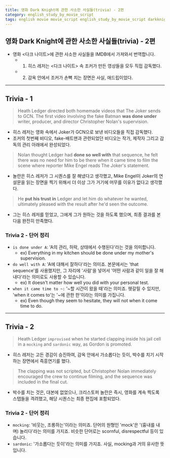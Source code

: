 ```yaml
---
title: 영화 Dark Knight에 관한 사소한 사실들(trivia) - 2편
category: english_study_by_movie_script
tags: english movie movie_script english_study_by_movie_script darkknight
---
```


## 영화 Dark Knight에 관한 사소한 사실들(trivia) - 2편

- 영화 <다크 나이트>에 관한 사소한 사실들을 IMDB에서 가져와서 번역합니다. 
  - 1) 히스 레저는 <다크 나이트> 속 조커가 만든 영상들을 모두 직접 감독했다. 
  - 2) 감옥 안에서 조커가 손뼉 치는 장면은 사실, 애드립이었다. 

---

## Trivia - 1

> Heath Ledger directed both homemade videos that The Joker sends to GCN. The first video involving the fake Batman **was done under** writer, producer, and director Christopher Nolan's supervision. 

- 히스 레저는 영화 속에서 Joker가 GCN으로 보낸 비디오들을 직접 감독했다. 
- 조커의 첫번째 비디오, fake-배트맨과 관련되었던 비디오는 작가, 제작자 그리고 감독의 관리 아래에서 완성되었다.

> Nolan thought Ledger had **done so well with** that sequence, he felt there was no need for him to be there when it came time to film the scene where reporter Mike Engel reads The Joker's statement. 

- 놀란은 히스 레저가 그 시퀀스를 잘 해냈다고 생각했고, Mike Engel이 Joker의 연설문을 읽는 장면을 찍기 위해서 더 이상 그가 거기에 머무를 이유가 없다고 생각했다.

> He **put his trust in** Ledger and let him do whatever he wanted, ultimately pleased with the result after he'd seen the outcome.

- 그는 히스 레저를 믿었고, 그에게 그가 원하는 것을 하도록 했으며, 최종 결과를 본 다음 완전히 만족했다. 

### Trivia 2 - 단어 정리

- `is done under A`: 'A의 관리, 허락, 상태에서 수행된다'라는 것을 의미합니다.
  - ex) Everything in my kitchen should be done under my mother's supervision.
- `do well with A`: 'A에 대해서 잘하다'라는 의미죠. 본문에서는 'that sequence'를 사용했지만, 그 자리에 '사람'을 넣어서 '어떤 사람과 같이 일을 잘 해내다'라는 의미로도 사용할 수 있습니다.
  - ex) It doesn't matter how well you did with your personal test. 
- `when it came time to ~:` '~할 시간이 왔을 때'라는 의미죠. 헷갈릴 수 있지만, 'when it comes to'는 '~에 관한 한'이라는 의미를 가집니다.
  - ex) Even though they seem to hesitate, they will not when it come time to do. 

---

## Trivia - 2

> Heath Ledger `improvised` when he started clapping inside his jail cell in a `mocking` and `sardonic` way, as Gordon is promoted. 

- 히스 레저는 고든 경감이 승진하여, 감옥 안에서 가소롭다는 듯이, 박수를 치기 시작하는 장면에서 즉흥연기를 했다. 

> The clapping was not scripted, but Christopher Nolan immediately encouraged the crew to continue filming, and the sequence was included in the final cut.

- 박수를 치는 것은, 대본에 없었으나, 크리스토퍼 놀란은 즉시, 영화를 계속 찍도록 스탭들을 격려했고, 해당 시퀀스는 최종 편집에 포함되었다.

### Trivia 2 - 단어 정리

- `mocking`: '비웃는, 조롱하는'이라는 의미죠. 단어의 원형인 'mock'은 '(흉내를 내며) 놀리다'라는 의미를 가지죠. 비슷한 단어로는 scornful, disrespectful 등이 있습니다.
- `sardonic`: '가소롭다는 듯이'라는 의미를 가지죠. 사실, mocking과 거의 유사한 뜻입니다.

